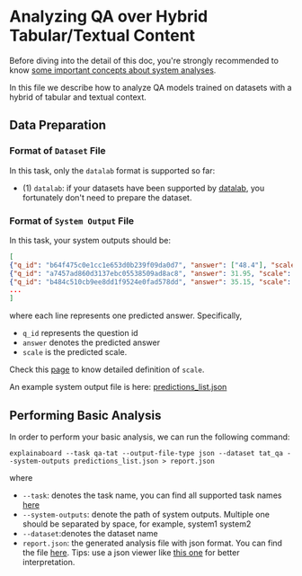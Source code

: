 # Analyzing QA over Hybrid Tabular/Textual Content

Before diving into the detail of this doc, you're strongly recommended to know [some
important concepts about system analyses](concepts_about_system_analysis.md).

In this file we describe how to analyze QA models trained on datasets
with a hybrid of tabular and textual context.

## Data Preparation

### Format of `Dataset` File

In this task, only the `datalab` format is supported so far:

* (1) `datalab`: if your datasets have been supported by [datalab](https://github.com/ExpressAI/DataLab/tree/main/datasets),
    you fortunately don't need to prepare the dataset.

### Format of `System Output` File

In this task, your system outputs should be:

```json
[
{"q_id": "b64f475c0e1cc1e653d0b239f09da0d7", "answer": ["48.4"], "scale": "million"},
{"q_id": "a7457ad860d3137ebc05538509ad8ac8", "answer": 31.95, "scale": "million"},
{"q_id": "b484c510cb9ee8dd1f9524e0fad578dd", "answer": 35.15, "scale": "million"},
...
]
```

where each line represents one predicted answer. Specifically,

* `q_id` represents the question id
* `answer` denotes the predicted answer
* `scale` is the predicted scale.

Check this [page](https://www.datafountain.cn/competitions/573/datasets) to know detailed
definition of `scale`.

An example system output file is here: [predictions_list.json](https://explainaboard.s3.amazonaws.com/system_outputs/qa_table_text_hybrid/predictions_list.json)

## Performing Basic Analysis

In order to perform your basic analysis, we can run the following command:

```shell
explainaboard --task qa-tat --output-file-type json --dataset tat_qa --system-outputs predictions_list.json > report.json
```

where

* `--task`: denotes the task name, you can find all supported task names [here](https://github.com/neulab/ExplainaBoard/blob/main/docs/supported_tasks.md)
* `--system-outputs`: denote the path of system outputs. Multiple one should be
  separated by space, for example, system1 system2
* `--dataset`:denotes the dataset name
* `report.json`: the generated analysis file with json format. You can find the file [here](https://github.com/ExpressAI/ExplainaBoard/blob/main/data/reports/report.json). Tips: use a json viewer
                  like [this one](http://jsonviewer.stack.hu/) for better interpretation.
